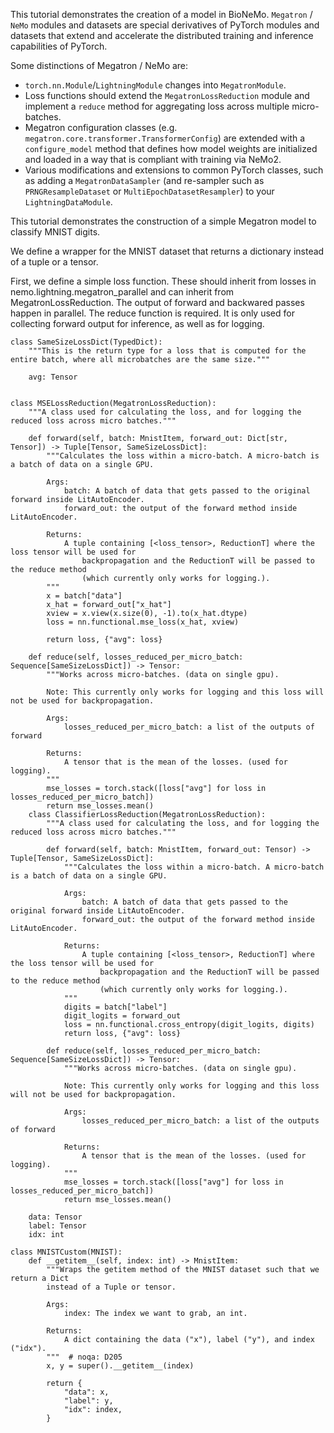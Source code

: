 This tutorial demonstrates the creation of a model in BioNeMo.
`Megatron` / `NeMo` modules and datasets are special derivatives of PyTorch modules and datasets that extend and accelerate the distributed training and inference capabilities of PyTorch.

Some distinctions of Megatron / NeMo are:

- `torch.nn.Module`/`LightningModule` changes into `MegatronModule`.
- Loss functions should extend the `MegatronLossReduction` module and implement a `reduce` method for aggregating loss across multiple micro-batches.
- Megatron configuration classes (e.g. `megatron.core.transformer.TransformerConfig`) are extended with a `configure_model` method that defines how model weights are initialized and loaded in a way that is compliant with training via NeMo2.
- Various modifications and extensions to common PyTorch classes, such as adding a `MegatronDataSampler` (and re-sampler such as `PRNGResampleDataset` or `MultiEpochDatasetResampler`) to your `LightningDataModule`.

This tutorial demonstrates the construction of a simple Megatron model to classify MNIST digits.

We define a wrapper for the MNIST dataset that returns a dictionary instead of a tuple or a tensor.


First, we define a simple loss function. These should inherit from losses in nemo.lightning.megatron_parallel and can inherit from MegatronLossReduction.  The output of forward and backwared passes happen in parallel. The reduce function is required. It is only used for collecting forward output for inference, as well as for logging.

```
class SameSizeLossDict(TypedDict):
    """This is the return type for a loss that is computed for the entire batch, where all microbatches are the same size."""

    avg: Tensor


class MSELossReduction(MegatronLossReduction):
    """A class used for calculating the loss, and for logging the reduced loss across micro batches."""

    def forward(self, batch: MnistItem, forward_out: Dict[str, Tensor]) -> Tuple[Tensor, SameSizeLossDict]:
        """Calculates the loss within a micro-batch. A micro-batch is a batch of data on a single GPU.

        Args:
            batch: A batch of data that gets passed to the original forward inside LitAutoEncoder.
            forward_out: the output of the forward method inside LitAutoEncoder.

        Returns:
            A tuple containing [<loss_tensor>, ReductionT] where the loss tensor will be used for
                backpropagation and the ReductionT will be passed to the reduce method
                (which currently only works for logging.).
        """
        x = batch["data"]
        x_hat = forward_out["x_hat"]
        xview = x.view(x.size(0), -1).to(x_hat.dtype)
        loss = nn.functional.mse_loss(x_hat, xview)

        return loss, {"avg": loss}

    def reduce(self, losses_reduced_per_micro_batch: Sequence[SameSizeLossDict]) -> Tensor:
        """Works across micro-batches. (data on single gpu).

        Note: This currently only works for logging and this loss will not be used for backpropagation.

        Args:
            losses_reduced_per_micro_batch: a list of the outputs of forward

        Returns:
            A tensor that is the mean of the losses. (used for logging).
        """
        mse_losses = torch.stack([loss["avg"] for loss in losses_reduced_per_micro_batch])
        return mse_losses.mean()
    class ClassifierLossReduction(MegatronLossReduction):
        """A class used for calculating the loss, and for logging the reduced loss across micro batches."""

        def forward(self, batch: MnistItem, forward_out: Tensor) -> Tuple[Tensor, SameSizeLossDict]:
            """Calculates the loss within a micro-batch. A micro-batch is a batch of data on a single GPU.

            Args:
                batch: A batch of data that gets passed to the original forward inside LitAutoEncoder.
                forward_out: the output of the forward method inside LitAutoEncoder.

            Returns:
                A tuple containing [<loss_tensor>, ReductionT] where the loss tensor will be used for
                    backpropagation and the ReductionT will be passed to the reduce method
                    (which currently only works for logging.).
            """
            digits = batch["label"]
            digit_logits = forward_out
            loss = nn.functional.cross_entropy(digit_logits, digits)
            return loss, {"avg": loss}

        def reduce(self, losses_reduced_per_micro_batch: Sequence[SameSizeLossDict]) -> Tensor:
            """Works across micro-batches. (data on single gpu).

            Note: This currently only works for logging and this loss will not be used for backpropagation.

            Args:
                losses_reduced_per_micro_batch: a list of the outputs of forward

            Returns:
                A tensor that is the mean of the losses. (used for logging).
            """
            mse_losses = torch.stack([loss["avg"] for loss in losses_reduced_per_micro_batch])
            return mse_losses.mean()
```
```class MnistItem(TypedDict):
    data: Tensor
    label: Tensor
    idx: int

class MNISTCustom(MNIST):
    def __getitem__(self, index: int) -> MnistItem:
        """Wraps the getitem method of the MNIST dataset such that we return a Dict
        instead of a Tuple or tensor.

        Args:
            index: The index we want to grab, an int.

        Returns:
            A dict containing the data ("x"), label ("y"), and index ("idx").
        """  # noqa: D205
        x, y = super().__getitem__(index)

        return {
            "data": x,
            "label": y,
            "idx": index,
        }
```
